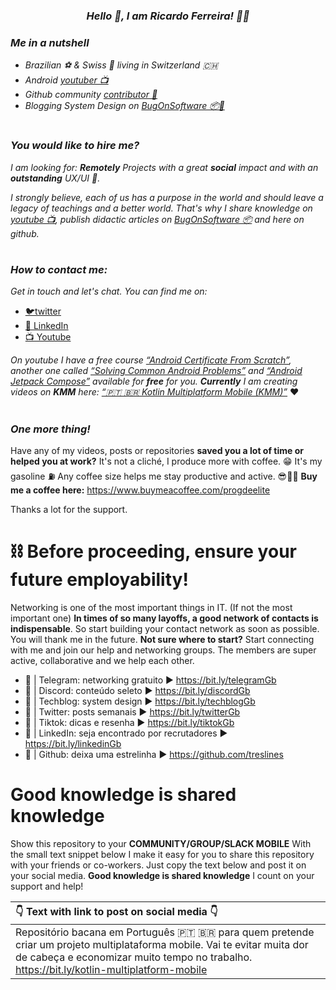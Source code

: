 
_<h3 align='center'>Hello 👋, I am **Ricardo Ferreira**! 🧑‍💻</h3>_


_<h3 align='left'>**Me in a nutshell**</h3>_
- _Brazilian ⚽ & Swiss 🧀 living in Switzerland 🇨🇭_
- _Android <a href="https://www.youtube.com/channel/UCsEdUK6zNAA95aGlqoBOclQ" target="_blank">youtuber 📺</a>_
- _Github community <a href="https://github.com/treslines" target="_blank">contributor 🦑</a>_
- _Blogging System Design on <a href="https://bugonsoftware.substack.com/p/coming-soon?showWelcome=true" target="_blank">BugOnSoftware 📦🐞</a>_

<h1 align='center'></h1>

### _**You would like to hire me?**_
_I am looking for:_ _**Remotely** Projects with a great **social** impact and with an **outstanding** UX/UI 👀._ 

_I strongly believe, each of us has a purpose in the world and should leave a legacy of teachings and a better world. That's why I share knowledge on <a href="https://www.youtube.com/channel/UCsEdUK6zNAA95aGlqoBOclQ" target="_blank">youtube 📺</a>, publish didactic articles on <a href="https://bugonsoftware.substack.com/p/coming-soon?showWelcome=true" target="_blank">BugOnSoftware 📦</a> and here on github._ 

<h1 align='center'></h1>

### _**How to contact me:**_
_Get in touch and let's chat. You can find me on:_
- <a href="https://twitter.com/ricardo_7307" target="_blank">🐦twitter</a>
- <a href="https://www.linkedin.com/in/ricardo-ferreira-04559531/?originalSubdomain=ch" target="_blank">🔗 LinkedIn</a>
- <a href="https://www.youtube.com/c/ProgramadordeElite" target="_blank">📺 Youtube</a> 

_On youtube I have a free course <a href="https://github.com/treslines/aad" target="_blank">“Android Certificate From Scratch”</a>, another one called <a href="https://github.com/treslines/desafios_comuns_android" target="_blank">“Solving Common Android Problems”</a> and <a href="https://github.com/treslines/android_compose_arsenal" target="_blank">“Android Jetpack Compose”</a> available for **free** for you. **Currently** I am creating videos on **KMM** here: <a href="https://github.com/treslines/kotlin_multiplatform_mobile" target="_blank">“🇵🇹 🇧🇷 Kotlin Multiplatform Mobile (KMM)”</a>_ ❤️

<h1 align='center'></h1>

### _**One more thing!**_
Have any of my videos, posts or repositories **saved you a lot of time or helped you at work?** It's not a cliché, I produce more with coffee. 😁 
It's my gasoline ⛽️ Any coffee size helps me stay productive and active. 😎🤜🤛 **Buy me a coffee here:** https://www.buymeacoffee.com/progdeelite

Thanks a lot for the support. 

# ⛓️ **Before proceeding, ensure your future employability!**
Networking is one of the most important things in IT. (If not the most important one) **In times of so many layoffs, a good network of contacts is indispensable**. So start building your contact network as soon as possible. You will thank me in the future. **Not sure where to start?** Start connecting with me and join our help and networking groups. The members are super active, collaborative and we help each other.

- 🧲 | Telegram: networking gratuito ► https://bit.ly/telegramGb
- 🧲 | Discord: conteúdo seleto ►  https://bit.ly/discordGb
- 🧲 | Techblog: system design ► https://bit.ly/techblogGb
- 🧲 | Twitter: posts semanais ►  https://bit.ly/twitterGb
- 🧲 | Tiktok: dicas e resenha ►  https://bit.ly/tiktokGb
- 🧲 | LinkedIn: seja encontrado por recrutadores ► https://bit.ly/linkedinGb
- 🧲 | Github: deixa uma estrelinha ► https://github.com/treslines

# Good knowledge is shared knowledge
Show this repository to your **COMMUNITY/GROUP/SLACK MOBILE** With the small text snippet below I make it easy for you to share this repository with your friends or co-workers. Just copy the text below and post it on your social media. **Good knowledge is shared knowledge** I count on your support and help!

| 👇 Text with link to post on social media 👇 |
| :------------- |
| Repositório bacana em Português 🇵🇹 🇧🇷 para quem pretende criar um projeto multiplataforma mobile. Vai te evitar muita dor de cabeça e economizar muito tempo no trabalho. https://bit.ly/kotlin-multiplatform-mobile |
